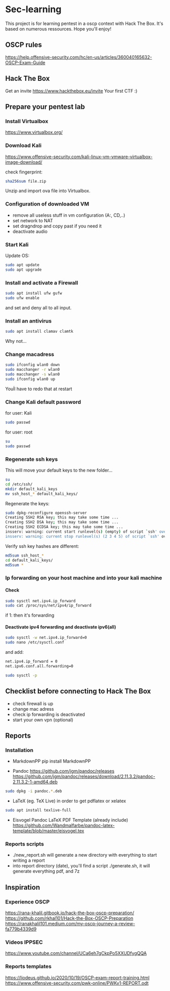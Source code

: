 # Sec-learning

This project is for learning pentest in a oscp context with Hack The Box. It's based on numerous ressources. Hope you'll enjoy!

## OSCP rules

https://help.offensive-security.com/hc/en-us/articles/360040165632-OSCP-Exam-Guide

## Hack The Box

Get an invite https://www.hackthebox.eu/invite
Your first CTF :)

## Prepare your pentest lab

### Install Virtualbox

https://www.virtualbox.org/

### Download Kali

https://www.offensive-security.com/kali-linux-vm-vmware-virtualbox-image-download/ 

check fingerprint:

```bash
sha256sum file.zip
```

Unzip and import ova file into Virtualbox.

### Configuration of downloaded VM

- remove all useless stuff in vm configuration (A:, CD,..)
- set network to NAT
- set dragndrop and copy past if you need it
- deactivate audio

### Start Kali

Update OS:

```bash
sudo apt update
sudo apt upgrade
```

### Install and activate a Firewall

```bash
sudo apt install ufw gufw
sudo ufw enable
```

and set and deny all to all input.

### Install an antivirus

```bash
sudo apt install clamav clamtk
```

Why not...

### Change macadress

```bash
sudo ifconfig wlan0 down
sudo macchanger -r wlan0
sudo macchanger -s wlan0
sudo ifconfig wlan0 up
```

Youĺl have to redo that at restart

### Change Kali default password

for user: Kali

```bash
sudo passwd
```

for user: root

```bash
su
sudo passwd
```

### Regenerate ssh keys

This will move your default keys to the new folder...

```bash
su
cd /etc/ssh/
mkdir default_kali_keys
mv ssh_host_* default_kali_keys/
```

Regenerate the keys:

```bash
sudo dpkg-reconfigure openssh-server
Creating SSH2 RSA key; this may take some time ...
Creating SSH2 DSA key; this may take some time ...
Creating SSH2 ECDSA key; this may take some time ...
insserv: warning: current start runlevel(s) (empty) of script `ssh' overrides LSB defaults (2 3 4 5).
insserv: warning: current stop runlevel(s) (2 3 4 5) of script `ssh' overrides LSB defaults (empty).
```

Verify ssh key hashes are different:

```bash
md5sum ssh_host_*
cd default_kali_keys/
md5sum *
```

### Ip forwarding on your host machine and into your kali machine

#### Check

```bash
sudo sysctl net.ipv4.ip_forward
sudo cat /proc/sys/net/ipv4/ip_forward
```

if 1: then it's forwarding

#### Deactivate ipv4 forwarding and deactivate ipv6(all)

```bash
sudo sysctl -w net.ipv4.ip_forward=0
sudo nano /etc/sysctl.conf
```

and add:

```bash
net.ipv4.ip_forward = 0
net.ipv6.conf.all.forwarding=0
```

```bash
sudo sysctl -p
```

## Checklist before connecting to Hack The Box

- check firewall is up
- change mac adress
- check ip forwarding is deactivated
- start your own vpn (optional)

## Reports

### Installation

- MarkdownPP
pip install MarkdownPP

- Pandoc
https://github.com/jgm/pandoc/releases
https://github.com/jgm/pandoc/releases/download/2.11.3.2/pandoc-2.11.3.2-1-amd64.deb

```bash
sudo dpkg -i pandoc.*.deb
```

- LaTeX (eg. TeX Live) in order to get pdflatex or xelatex

```bash
sudo apt install texlive-full
```

- Eisvogel Pandoc LaTeX PDF Template (already include)
https://github.com/Wandmalfarbe/pandoc-latex-template/blob/master/eisvogel.tex

### Reports scripts

- ./new_report.sh will generate a new directory with everything to start writing a report
- into report directory (date), you'll find a script ./generate.sh, it will generate everything pdf, and 7z

## Inspiration

### Experience OSCP

https://rana-khalil.gitbook.io/hack-the-box-oscp-preparation/
https://github.com/rkhal101/Hack-the-Box-OSCP-Preparation
https://ranakhalil101.medium.com/my-oscp-journey-a-review-fa779b4339d9

### Videos IPPSEC

https://www.youtube.com/channel/UCa6eh7gCkpPo5XXUDfygQQA

### Reports templates

https://liodeus.github.io/2020/10/19/OSCP-exam-report-training.html
https://www.offensive-security.com/pwk-online/PWKv1-REPORT.odt

